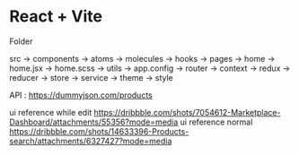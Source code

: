 # React + Vite


Folder

src -> components -> atoms
                  -> molecules
    -> hooks
    -> pages -> home -> home.jsx
                     -> home.scss
    -> utils
    -> app.config
    -> router
    -> context
    -> redux -> reducer
             -> store
             -> service
    -> theme
    -> style

    
API : https://dummyjson.com/products


ui reference while edit https://dribbble.com/shots/7054612-Marketplace-Dashboard/attachments/55356?mode=media
ui reference normal https://dribbble.com/shots/14633396-Products-search/attachments/6327427?mode=media